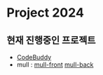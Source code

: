 # Project 2024

## 현재 진행중인 프로젝트
- [CodeBuddy](https://github.com/jeongminchoi1017/Project/tree/main/2024/CodeBuddy)
- mull : [mull-front](https://github.com/LearningCoding-group/mull-front) [mull-back](https://github.com/LearningCoding-group/mull-back)    
